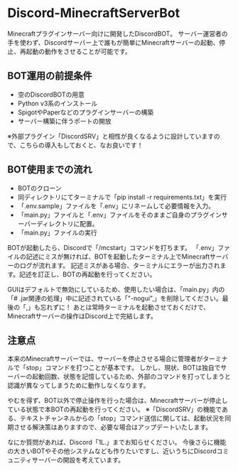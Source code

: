 # Discord-MinecraftServerBot

Minecraftプラグインサーバー向けに開発したDiscordBOT。
サーバー運営者の手を使わず、Discordサーバー上で誰もが簡単にMinecraftサーバーの起動、停止、再起動の動作をさせることが可能です。

## BOT運用の前提条件

* 空のDiscordBOTの用意
* Python v3系のインストール
* SpigotやPaperなどのプラグインサーバーの構築
* サーバー構築に伴うポートの開放

※外部プラグイン「DiscordSRV」と相性が良くなるように設計していますので、こちらの導入もしておくと、なお良いです！

## BOT使用までの流れ

* BOTのクローン
* 同ディレクトリにてターミナルで「pip install -r requirements.txt」を実行
* 「.env.sample」ファイルを「.env」にリネームして必要情報を入力。
* 「main.py」ファイルと「.env」ファイルをそのままご自身のプラグインサーバーディレクトリに配置。
* 「main.py」ファイルの実行

BOTが起動したら、Discordで「/mcstart」コマンドを打ちます。
「.env」ファイルの記述にミスが無ければ、BOTを起動したターミナル上でMinecraftサーバーのログが流れます。
記述ミスがある場合、ターミナルにエラーが出力されます。記述を訂正し、BOTの再起動を行ってください。

GUIはデフォルトで無効にしているため、使用したい場合は、「main.py」内の「# .jar関連の処理」中に記述されている「"-nogui",」を削除してください。最後の「,」も忘れずに！
あとは常時ターミナルを起動させておくだけで、Minecraftサーバーの操作はDiscord上で完結します。

## 注意点

本来のMinecraftサーバーでは、サーバーを停止させる場合に管理者がターミナルで「stop」コマンドを打つことが基本です。
しかし、現状、BOTは独自でサーバーの起動回数、状態を記憶しているため、外部のコマンドを打ってしまうと認識が異なってしまうために動作しなくなります。

やむを得ず、BOT以外で停止操作を行った場合は、Minecraftサーバーが停止している状態で本BOTの再起動を行ってください。
※「DiscordSRV」の機能である、テキストチャンネルからの「stop」コマンド送信に関しては、起動状況を同期させる解決策はありますので、必要な場合はアップデートいたします。

なにか質問があれば、Discord「1L.」までお知らせください。
今後さらに機能の大きいBOTやその他システムなども作りたいですし、近いうちにDiscordコミュニティサーバーの開設を考えています。

